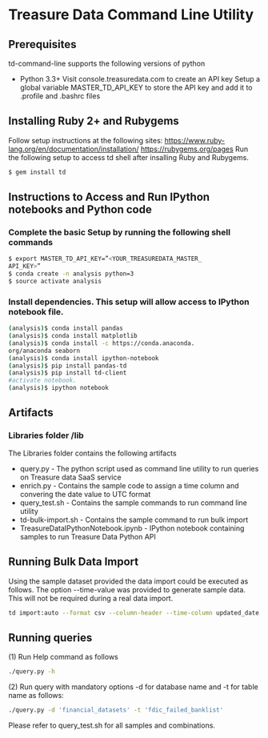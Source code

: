 # Treasure Data Command Line Utility
## Prerequisites
td-command-line supports the following versions of python
* Python 3.3+
Visit console.treasuredata.com to create an API key
Setup a global variable MASTER_TD_API_KEY to store the API key and add it to .profile and .bashrc files

## Installing Ruby 2+ and Rubygems
Follow setup instructions at the following sites:
https://www.ruby-lang.org/en/documentation/installation/
https://rubygems.org/pages
Run the following setup to access td shell after insalling Ruby and Rubygems.
```sh
$ gem install td
```
## Instructions to Access and Run IPython notebooks and Python code
### Complete the basic Setup by running the following shell commands
```sh
$ export MASTER_TD_API_KEY=”<YOUR_TREASUREDATA_MASTER_
API_KEY>”
$ conda create -n analysis python=3
$ source activate analysis
```

### Install dependencies. This setup will allow access to IPython notebook file.
```sh
(analysis)$ conda install pandas
(analysis)$ conda install matplotlib
(analysis)$ conda install -c https://conda.anaconda.
org/anaconda seaborn
(analysis)$ conda install ipython-notebook
(analysis)$ pip install pandas-td
(analysis)$ pip install td-client
#activate notebook.
(analysis)$ ipython notebook
```

## Artifacts
### Libraries folder /lib
The Libraries folder contains the following artifacts
* query.py - The python script used as command line utility to run queries on Treasure data SaaS service
* enrich.py - Contains the sample code to assign a time column and convering the date value to UTC format
* query_test.sh - Contains the sample commands to run command line utility
* td-bulk-import.sh - Contains the sample command to run bulk import
* TreasureDataIPythonNotebook.ipynb - IPython notebook containing samples to run Treasure Data Python API

## Running Bulk Data Import
Using the sample dataset provided the data import could be executed as follows. The option --time-value was provided to generate sample data. This will not be required during a real data import.
```sh
td import:auto --format csv --column-header --time-column updated_date --time-format "%Y-%m-%d %H:%M:%S" --time-value 1394409600,10 --auto-create financial_datasets.fdic_failed_banklist ../datasets/banklist_import.csv
```
## Running queries
(1) Run Help command as follows
```sh
./query.py -h
```
(2) Run query with mandatory options -d for database name and -t for table name as follows:
```sh
./query.py -d 'financial_datasets' -t 'fdic_failed_banklist'
```

Please refer to query_test.sh for all samples and combinations.
